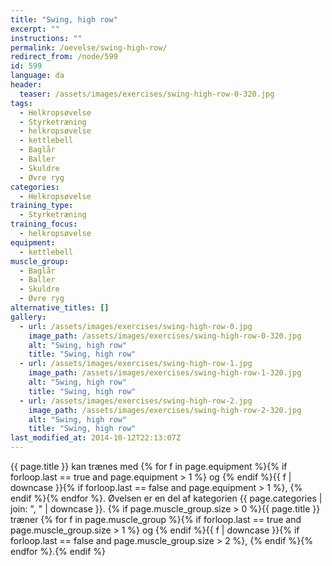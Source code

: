 ```yaml
---
title: "Swing, high row"
excerpt: ""
instructions: ""
permalink: /oevelse/swing-high-row/
redirect_from: /node/599
id: 599
language: da
header:
  teaser: /assets/images/exercises/swing-high-row-0-320.jpg
tags:
  - Helkropsøvelse
  - Styrketræning
  - helkropsøvelse
  - kettlebell
  - Baglår
  - Baller
  - Skuldre
  - Øvre ryg
categories:
  - Helkropsøvelse
training_type:
  - Styrketræning
training_focus:
  - helkropsøvelse
equipment:
  - kettlebell
muscle_group:
  - Baglår
  - Baller
  - Skuldre
  - Øvre ryg
alternative_titles: []
gallery:
  - url: /assets/images/exercises/swing-high-row-0.jpg
    image_path: /assets/images/exercises/swing-high-row-0-320.jpg
    alt: "Swing, high row"
    title: "Swing, high row"
  - url: /assets/images/exercises/swing-high-row-1.jpg
    image_path: /assets/images/exercises/swing-high-row-1-320.jpg
    alt: "Swing, high row"
    title: "Swing, high row"
  - url: /assets/images/exercises/swing-high-row-2.jpg
    image_path: /assets/images/exercises/swing-high-row-2-320.jpg
    alt: "Swing, high row"
    title: "Swing, high row"
last_modified_at: 2014-10-12T22:13:07Z
---
```

{{ page.title }} kan trænes med {% for f in page.equipment %}{% if forloop.last == true and page.equipment > 1 %} og {% endif %}{{ f | downcase  }}{% if forloop.last == false and page.equipment > 1 %}, {% endif %}{% endfor %}. Øvelsen er en del af kategorien {{ page.categories | join: ", " | downcase }}. {% if page.muscle_group.size > 0 %}{{ page.title }} træner {% for f in page.muscle_group %}{% if forloop.last == true and page.muscle_group.size > 1 %} og {% endif %}{{ f | downcase }}{% if forloop.last == false and page.muscle_group.size > 2 %}, {% endif %}{% endfor %}.{% endif %}
